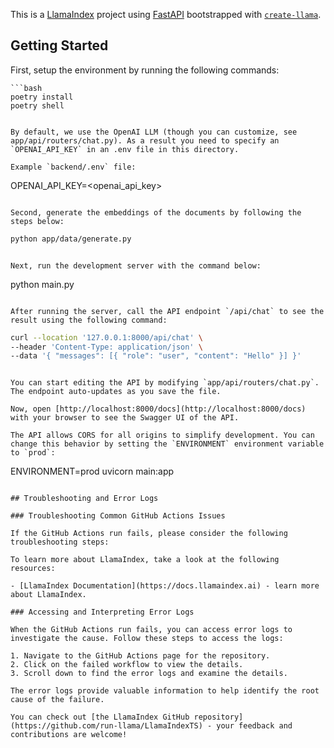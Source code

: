 This is a [LlamaIndex](https://www.llamaindex.ai/) project using [FastAPI](https://fastapi.tiangolo.com/) bootstrapped with [`create-llama`](https://github.com/run-llama/create-llama-ts).

## Getting Started

First, setup the environment by running the following commands:

```
```bash
poetry install
poetry shell
```
```

By default, we use the OpenAI LLM (though you can customize, see app/api/routers/chat.py). As a result you need to specify an `OPENAI_API_KEY` in an .env file in this directory.

Example `backend/.env` file:

```
OPENAI_API_KEY=<openai_api_key>
```

Second, generate the embeddings of the documents by following the steps below:

```
```bash
python app/data/generate.py
```
```

Next, run the development server with the command below:

```
python main.py
```

After running the server, call the API endpoint `/api/chat` to see the result using the following command:

```
```bash
curl --location '127.0.0.1:8000/api/chat' \
--header 'Content-Type: application/json' \
--data '{ "messages": [{ "role": "user", "content": "Hello" }] }'
```
```

You can start editing the API by modifying `app/api/routers/chat.py`. The endpoint auto-updates as you save the file.

Now, open [http://localhost:8000/docs](http://localhost:8000/docs) with your browser to see the Swagger UI of the API.

The API allows CORS for all origins to simplify development. You can change this behavior by setting the `ENVIRONMENT` environment variable to `prod`:

```
ENVIRONMENT=prod uvicorn main:app
```

## Troubleshooting and Error Logs

### Troubleshooting Common GitHub Actions Issues

If the GitHub Actions run fails, please consider the following troubleshooting steps:

To learn more about LlamaIndex, take a look at the following resources:

- [LlamaIndex Documentation](https://docs.llamaindex.ai) - learn more about LlamaIndex.

### Accessing and Interpreting Error Logs

When the GitHub Actions run fails, you can access error logs to investigate the cause. Follow these steps to access the logs:

1. Navigate to the GitHub Actions page for the repository.
2. Click on the failed workflow to view the details.
3. Scroll down to find the error logs and examine the details.

The error logs provide valuable information to help identify the root cause of the failure.

You can check out [the LlamaIndex GitHub repository](https://github.com/run-llama/LlamaIndexTS) - your feedback and contributions are welcome!

